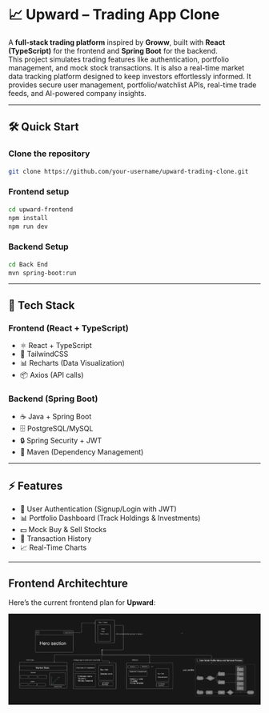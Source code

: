 # 📈 Upward – Trading App Clone  

A **full-stack trading platform** inspired by **Groww**, built with **React (TypeScript)** for the frontend and **Spring Boot** for the backend.  
This project simulates trading features like authentication, portfolio management, and mock stock transactions. It is also a real-time market data tracking platform designed to keep investors effortlessly informed. It provides secure user management, portfolio/watchlist APIs, real-time trade feeds, and AI-powered company insights. 

---

## 🛠️ Quick Start  

### Clone the repository  
```bash
git clone https://github.com/your-username/upward-trading-clone.git
```
### Frontend setup
```bash
cd upward-frontend
npm install
npm run dev
```
### Backend Setup
```bash
cd Back End
mvn spring-boot:run
```
---

## 🚀 Tech Stack  

### Frontend (React + TypeScript)  
- ⚛️ React + TypeScript  
- 🎨 TailwindCSS  
- 📊 Recharts (Data Visualization)  
- 📦 Axios (API calls)  

### Backend (Spring Boot)  
- ☕ Java + Spring Boot  
- 🗄️ PostgreSQL/MySQL  
- 🔒 Spring Security + JWT  
- 📑 Maven (Dependency Management)  

---

## ⚡ Features  
- 🔐 User Authentication (Signup/Login with JWT)  
- 📊 Portfolio Dashboard (Track Holdings & Investments)  
- 💵 Mock Buy & Sell Stocks  
- 📜 Transaction History  
- 📈 Real-Time Charts  

---

## Frontend Architechture


Here’s the current frontend plan for **Upward**:

![Frontend Plan](./assests/images/frontend-architechture_preview.png)

